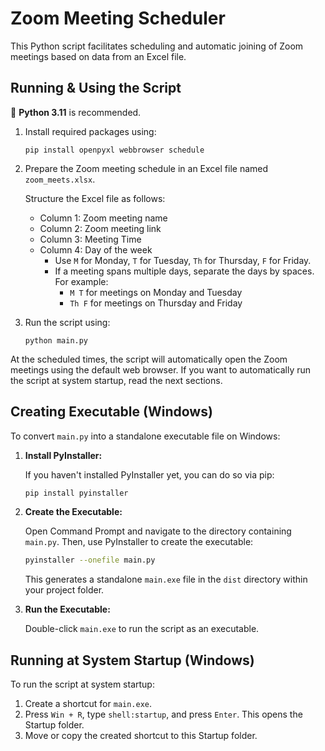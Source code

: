 # **Zoom Meeting Scheduler**

This Python script facilitates scheduling and automatic joining of Zoom meetings based on data from an Excel file.

## Running & Using the Script
🐍 **Python 3.11** is recommended.

1. Install required packages using:
   ```
   pip install openpyxl webbrowser schedule
   ```
   
2. Prepare the Zoom meeting schedule in an Excel file named `zoom_meets.xlsx`.
   
   Structure the Excel file as follows:
   - Column 1: Zoom meeting name
   - Column 2: Zoom meeting link
   - Column 3: Meeting Time
   - Column 4: Day of the week
     - Use `M` for Monday, `T` for Tuesday, `Th` for Thursday, `F` for Friday.
     - If a meeting spans multiple days, separate the days by spaces. For example:
       - `M T` for meetings on Monday and Tuesday
       - `Th F` for meetings on Thursday and Friday

3. Run the script using:
   ```
   python main.py
   ```

At the scheduled times, the script will automatically open the Zoom meetings using the default web browser. 
If you want to automatically run the script at system startup, read the next sections.

## Creating Executable (Windows)

To convert `main.py` into a standalone executable file on Windows:

1. **Install PyInstaller:**

   If you haven't installed PyInstaller yet, you can do so via pip:
   ```bash
   pip install pyinstaller
   ```

2. **Create the Executable:**

   Open Command Prompt and navigate to the directory containing `main.py`. Then, use PyInstaller to create the executable:
   ```bash
   pyinstaller --onefile main.py
   ```

   This generates a standalone `main.exe` file in the `dist` directory within your project folder.

3. **Run the Executable:**

   Double-click `main.exe` to run the script as an executable.

## Running at System Startup (Windows)
To run the script at system startup:

1. Create a shortcut for `main.exe`.
2. Press `Win + R`, type `shell:startup`, and press `Enter`. This opens the Startup folder.
3. Move or copy the created shortcut to this Startup folder.
